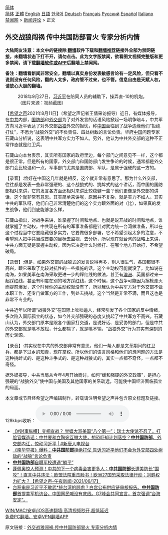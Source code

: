 <!-- 面包屑导航 --> <div class="breadcrumb"><!-- GTranslate: https://gtranslate.io/ -->  <div class="switcher notranslate">  <div class="selected">  <a href="#" onclick="return false;"> 简体</a>  </div>  <div class="option">  <a href="https://www.bannedbook.org" onclick="doGTranslate('zh-CN|zh-CN');jQuery('div.switcher div.selected a').html(jQuery(this).html());return false;" title="简体中文" class="nturl selected"> 简体</a>  <a href="https://www.bannedbook.org/zh-tw/" onclick="doGTranslate('zh-CN|zh-TW');jQuery('div.switcher div.selected a').html(jQuery(this).html());return false;" title="繁體中文" class="nturl"> 正體</a>  <a href="https://www.bannedbook.org/en/" onclick="doGTranslate('zh-CN|en');jQuery('div.switcher div.selected a').html(jQuery(this).html());return false;" title="English" class="nturl"> English</a>  <a href="https://www.bannedbook.org/ja/" onclick="doGTranslate('zh-CN|ja');jQuery('div.switcher div.selected a').html(jQuery(this).html());return false;" title="日本語" class="nturl"> 日語</a>  <a href="https://www.bannedbook.org/ko/" onclick="doGTranslate('zh-CN|ko');jQuery('div.switcher div.selected a').html(jQuery(this).html());return false;" title="한국어" class="nturl"> 한국어</a>  <a href="https://www.bannedbook.org/de/" onclick="doGTranslate('zh-CN|de');jQuery('div.switcher div.selected a').html(jQuery(this).html());return false;" title="Deutsch" class="nturl"> Deutsch</a>  <a href="https://www.bannedbook.org/fr/" onclick="doGTranslate('zh-CN|fr');jQuery('div.switcher div.selected a').html(jQuery(this).html());return false;" title="Français" class="nturl"> Français</a>  <a href="https://www.bannedbook.org/ru/" onclick="doGTranslate('zh-CN|ru');jQuery('div.switcher div.selected a').html(jQuery(this).html());return false;" title="Русский" class="nturl"> Русский</a>  <a href="https://www.bannedbook.org/es/" onclick="doGTranslate('zh-CN|es');jQuery('div.switcher div.selected a').html(jQuery(this).html());return false;" title="Español" class="nturl"> Español</a>  <a href="https://www.bannedbook.org/it/" onclick="doGTranslate('zh-CN|it');jQuery('div.switcher div.selected a').html(jQuery(this).html());return false;" title="Italiano" class="nturl"> Italiano</a>  </div>  </div>      <div class='breadcrumb-sub'><!-- Breadcrumb NavXT 6.3.0 --> <a href="https://www.bannedbook.org/" class="home">禁闻网</a> &gt; <a href="https://www.bannedbook.org/bnews/comments/" class="category">新闻评论</a> &gt; 正文</div></div><h2>外交战狼闯祸 传中共国防部冒火 专家分析内情</h2> <p class="notice"><b>大陆网友注意：本文中的链接除 <a href="https://github.com/bannedbook/fanqiang" >翻墙</a>软件下载和<a href="https://github.com/killgcd/justmysocks/blob/master/README.md">翻墙推荐</a>链接外全部为禁网链接，未翻墙状态下打不开，请勿点击。此为文字版禁闻，欲看图文视频完整版和更多禁闻，请下载<a href="https://github.com/bannedbook/fanqiang">翻墙软件或APP</a>后翻墙上禁闻网。</p><p>备注：翻墙看新闻非常安全，翻墙以真实身份发表敏感言论有一定风险，但只看不说则没有任何风险，翻的人太多，政府管不过来，也不管。信息自由是天赋人权，请放心大胆的翻墙。</b></p>  <div class="entry"> <figure> <p><figcaption>2018年9月27日，<a href="https://www.bannedbook.org/bnews/tag/%e4%b9%a0%e8%bf%91%e5%b9%b3/" class="st_tag internal_tag" rel="tag" title="标签 习近平 下的日志">习近平</a>在陪同人员的辅助下，操弄直-10的机炮。（图片来源：视频截图）</figcaption></figure> <p>【<span class='wp_keywordlink_affiliate'><a href="https://www.soundofhope.org" title="希望之声" target="_blank">希望之声</a></span>2021年8月11日】（希望之声记者王倩采访报导）近日，有媒体报导，在<a href="https://www.bannedbook.org/bnews/tag/%e4%b8%ad%e5%85%b1/" class="st_tag internal_tag" rel="tag" title="标签 中共 下的日志">中共</a>内部，<a href="https://www.bannedbook.org/bnews/tag/%E5%9B%BD%E9%98%B2%E9%83%A8/" class="st_tag internal_tag" rel="tag" title="标签 国防部 下的日志">国防部</a>和<a href="https://www.bannedbook.org/bnews/tag/%E5%A4%96%E4%BA%A4%E9%83%A8/" class="st_tag internal_tag" rel="tag" title="标签 外交部 下的日志">外交部</a>为了对外发言的话语风格掀起一场明争暗斗，中共军方向习近平表达了对外交部<a href="https://www.bannedbook.org/bnews/tag/%E6%88%98%E7%8B%BC/" class="st_tag internal_tag" rel="tag" title="标签 战狼 下的日志">战狼</a>外交的担忧，称<span class='wp_keywordlink_affiliate'><a href="https://www.bannedbook.org/" title="中国" target="_blank">中国</a></span>面临到了战争边缘他们“拒绝打仗”，不愿为“战狼外交”的不负责任、四处树敌的言论负责。华府<a href="https://www.bannedbook.org/bnews/tag/%E4%B8%AD%E5%9B%BD/" class="st_tag internal_tag" rel="tag" title="标签 中国 下的日志">中国</a>问题专家石藏山分析说，这表明中共军方实力不如人。另外，他认为中共外交部的这种不正常作态就是红卫兵。</p> <p>石藏山向本台表示，其实所有国家的政府里边，每个部门之间意见不一样，这个都是很正常。但是所有的国家，外交部门和国防部门发生争论的时候，通常都是外交部门会比较温和一点，军事部门尤其是国防部、军队，是属于强硬的这一方的。</p> <p>【录音】:恰好在中国这几年就是相反，这个就非常有意思了。那为什么外交部，往往都是发表一些非常强硬的、这个战狼式的、挑衅式的这个讲话，而中国的国防部相对来讲，它的发言各方面还相对来讲比较稳健一些？他们更像是外交部的讲话，这个就非常有意思。其实简单来讲呢，原因并不复杂，就是实力不如人。其实中共的军队呀，他们自己非常清楚他们的这个实力跟外面的对（比），如果真的发生战争，他们到底能够怎么样，</p>  <p>石藏山指出，对战争来讲，谁掌握了时间和地点、也就是说开战的时间和地点，谁就掌握了主动权。中共现在所有的军事准备都是针对武力统一台湾做准备，所以在这个过程当中它要隐藏很多实力，它要做很多部署，它不希望引起太多的注意，不希望别人把中共当成首要的目标去监视、去分析，所以现在就台湾的战略上来讲，中共方面无疑是掌握主动权，因为它决定什么时候打、在哪个地方开始打，不希望破局。</p> <p>【录音】:但是，如果外交部的战狼式的发言说得再多，别人很生气，各国都很不高兴，跟它采取了比较对抗性的一些措施的话，这个主动权可能就没了。比如说在南海，如果美军在南海采取更进一步的踩红线的做法，甚至有<a href="https://www.bannedbook.org/bnews/tag/%e6%be%b3%e6%b4%b2/" class="st_tag internal_tag" rel="tag" title="标签 澳洲 下的日志">澳洲</a>、英国都过来一起踩红线，甚至有印度在别的地方踩红线，这个时候，这个战争可能因为擦枪走火而提前爆发，这个时候你的主动权就没有了，所以我认为中共军方对于外交部不做本职工作、还专门做军方的工作，到处去挑战，这个当然是非常不满，而且这也是非常不专业的。</p> <p>中共近年以所谓“战狼外交”在国际上咄咄逼人，经常引发了各个国家的反中情绪，多次陷入国际孤立的状态，如今外交部强硬的态度又挑起了中共军方不高兴。石藏山认为，外交部门原本是跟各个国家打交道，是说好话、是妥协的部门，但是中共的外交部就是嘴不放松，什么都输了，就是嘴不输，“战狼外交”行为其实有深刻的历史渊源。</p>  <p>【录音】:其实现在中共的外交部非常有意思，他们一帮人都是文革期间的红卫兵，都是下过乡的知青，现在掌权。所以他们的语言风格和他们的想问题的方法是这种挑衅式的、是这种斗争式的、是这种战狼式的，其实一点都不奇怪，一点都不奇怪。</p> <p>据外媒报导，中共当局从今年4月开始商讨，如何“缓和强硬的外交政策”，是担心强硬的“战狼外交”使中国与美国及其他国家的关系疏远，可能使中国经济面临孤立的局面。</p> <p>本文章或节目经希望之声编辑制作，转载请注明希望之声并包含原文标题及链接。 </p>  <p>128kbps收听：<audio controls="controls" type="audio/mpeg" preload="metadata" src="https://media.soundofhope.org/audio04/2021-08/1628687070136.mp3"></audio></p> <ul class='op-related-articles' title='相关阅读'> <li><a href='https://www.bannedbook.org/bnews/bannedvideo/20210811/1604107.html' target='_blank'>【#时事纵横】变相宣战？ 党媒大骂美国“八个第一”；瑞士大使馆不忍了，打脸官媒造谣；中共要和立陶宛互撤大使，想恐吓却计划落空？<b>中共国防部</b>、外交部内讧，惊动习近平 | #新唐人电视台</a></li> <li><a href='https://www.bannedbook.org/bnews/bannedvideo/20210811/1604020.html' target='_blank'>《南华早报》爆料：<b>中共国防部</b>拒绝打仗 告诉习近平他们不会为外交部四处树敌的“战狼”言论负责</a></li> <li><a href='https://www.bannedbook.org/bnews/ssgc/20210801/1598339.html' target='_blank'><b>中共国防部</b>自曝军校遭遇“躺平”</a></li> <li><a href='https://www.bannedbook.org/bnews/comments/20210618/1569252.html' target='_blank'>蓬佩奥惊人预测！中共的下一个病毒会害更多人；<b>中共国防部</b>长遭美防长“围攻”！直言中共违法；欧盟法院重击脸书！欧洲27国恐采取法律行动；刘鹤权力扩大？【希望之声-午夜新闻-2021/06/17】</a></li> <li><a href='https://www.bannedbook.org/bnews/comments/20210609/1563438.html' target='_blank'>台积电是习近平不敢武*统台湾的顾虑？白宫公布供应链审核报告。<b>中共国防部</b>首提美军机访台。中国网民喊没有底线。G7峰会共同宣言，首次强调“台海安定”。</a></li> </ul> <p class="texttj"> <a href="https://github.com/bannedbook/fanqiang/wiki/V2ray%E6%9C%BA%E5%9C%BA" target="_blank">WIN/MAC/安卓/iOS高速翻墙:高清视频秒开,超低延迟</a><br/> <a href="https://github.com/bannedbook/fanqiang/wiki/%E7%A6%81%E9%97%BB%E7%BD%91%E5%AE%89%E5%8D%93%E7%BF%BB%E5%A2%99%E6%96%B0%E9%97%BBAPP" target="_blank">免费PC翻墙、安卓VPN翻墙APP</a></p><p>原文链接：<a class="src_link"  href="https://www.soundofhope.org/post/534380" target="_blank">外交战狼闯祸 传中共国防部冒火 专家分析内情</a></p> <a name='sharetosocial'></a>  <div style="margin-bottom:5px;padding-bottom:5px;clear:both"> <div id="archive-pix-1" class="banner-ads"> <!-- AuctionX Display platform tag START --> <div id="26318x728x90x621x_ADSLOT2" clicktrack="%%CLICK_URL_ESC%%"></div> <!-- AuctionX Display platform tag END --> </div> <div id="archive-pix-2" class="banner-ads"> <!-- AuctionX Display platform tag START --> <div id="26315x300x250x621x_ADSLOT2" clicktrack="%%CLICK_URL_ESC%%"></div> <!-- AuctionX Display platform tag END --> </div> </div>  <div id="archive-pix-1" class="banner-ads"> <!-- AuctionX Display platform tag START --> <div id="26318x728x90x621x_ADSLOT3" clicktrack="%%CLICK_URL_ESC%%"></div> <!-- AuctionX Display platform tag END --> </div> </div><!--END ENTRY--> 